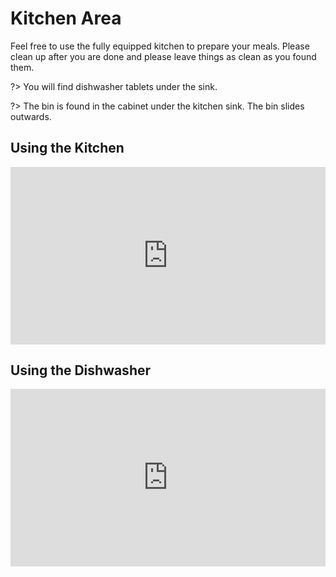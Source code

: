 # Kitchen Area

Feel free to use the fully equipped kitchen to prepare your meals. Please clean up after you are done and please leave things as clean as you found them.

?> You will find dishwasher tablets under the sink.

?> The bin is found in the cabinet under the kitchen sink. The bin slides outwards.

## Using the Kitchen

<div style="padding:56.25% 0 0 0;position:relative;"><iframe src="https://player.vimeo.com/video/682389539?h=d59928ee75&amp;badge=0&amp;autopause=0&amp;player_id=0&amp;app_id=58479" frameborder="0" allow="autoplay; fullscreen; picture-in-picture" allowfullscreen style="position:absolute;top:0;left:0;width:100%;height:100%;" title="Using the Kitchen - Beechworth AirBnB"></iframe></div><script src="https://player.vimeo.com/api/player.js"></script>

## Using the Dishwasher

<div style="padding:56.25% 0 0 0;position:relative;"><iframe src="https://player.vimeo.com/video/682390609?h=bdec758d03&amp;badge=0&amp;autopause=0&amp;player_id=0&amp;app_id=58479" frameborder="0" allow="autoplay; fullscreen; picture-in-picture" allowfullscreen style="position:absolute;top:0;left:0;width:100%;height:100%;" title="Using the Dishwasher - Beechworth BNB"></iframe></div><script src="https://player.vimeo.com/api/player.js"></script>


